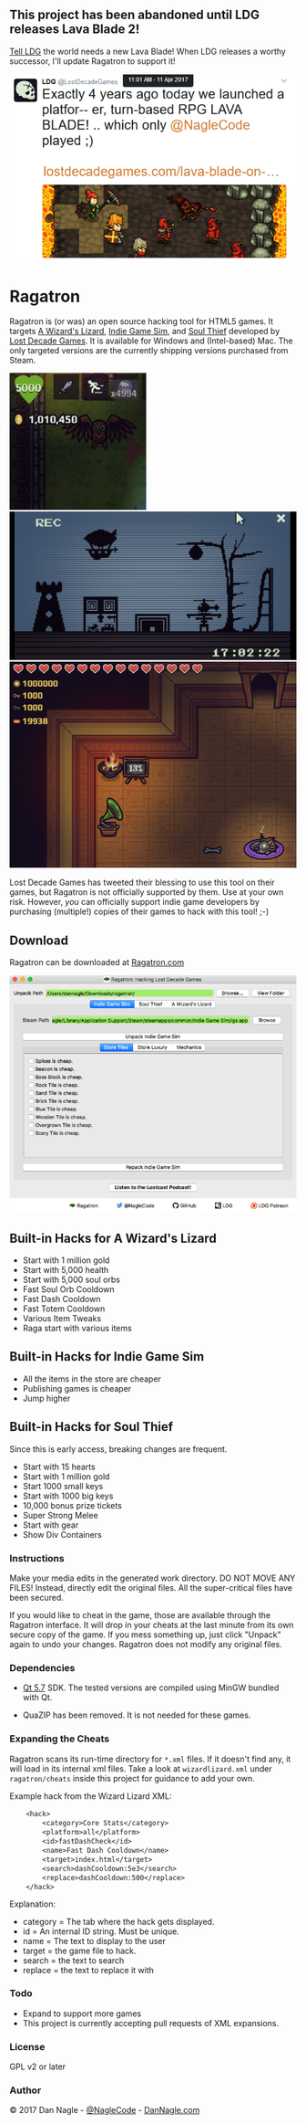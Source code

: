 ## This project has been abandoned until LDG releases Lava Blade 2! 

[Tell LDG](https://twitter.com/LostDecadeGames) the world needs a new Lava Blade! When LDG releases a worthy successor, I'll update Ragatron to support it!

![Lava Blade Tweet](githubscreenshots/lavablade_tweet.png)


# Ragatron

Ragatron is (or was) an open source hacking tool for HTML5 games. It targets [A Wizard's Lizard](http://www.wizardslizard.com), [Indie Game Sim](http://www.indiegamesim.com), and [Soul Thief](http://www.wizardslizard.com) developed by [Lost Decade Games](http://www.lostdecadegames.com). It is available for Windows and (Intel-based) Mac. The only targeted versions are the currently shipping versions purchased from Steam.

![AWL hack screenshot](githubscreenshots/hacked_awl_crop.jpg)
![IGS hack screenshot](githubscreenshots/igs_own_all.png)
![Soul Thief hack screenshot](githubscreenshots/soulthief.png)


Lost Decade Games has tweeted their blessing to use this tool on their games, but Ragatron is not officially supported by them. Use at your own risk. However, *you* can officially support indie game developers by purchasing (multiple!) copies of their games to hack with this tool! ;-)


## Download

Ragatron can be downloaded at  [Ragatron.com](http://ragatron.com/)

![Ragatron UI](githubscreenshots/ragatronui.png)


## Built-in Hacks for A Wizard's Lizard

- Start with 1 million gold
- Start with 5,000 health
- Start with 5,000 soul orbs
- Fast Soul Orb Cooldown
- Fast Dash Cooldown
- Fast Totem Cooldown
- Various Item Tweaks
- Raga start with various items


## Built-in Hacks for Indie Game Sim
- All the items in the store are cheaper
- Publishing games is cheaper
- Jump higher



## Built-in Hacks for Soul Thief
Since this is early access, breaking changes are frequent.

- Start with 15 hearts
- Start with 1 million gold
- Start 1000 small keys
- Start with 1000 big keys
- 10,000 bonus prize tickets
- Super Strong Melee
- Start with gear
- Show Div Containers


### Instructions


Make your media edits in the generated work directory. DO NOT MOVE ANY FILES! Instead, directly edit the original files.  All the super-critical files have been secured.

If you would like to cheat in the game, those are available through the Ragatron interface. It will drop in your cheats at the last minute from its own secure copy of the game. If you mess something up, just click "Unpack" again to undo your changes. Ragatron does not modify any original files.


### Dependencies

- [Qt 5.7](http://www.qt.io/) SDK. The tested versions are compiled using MinGW bundled with Qt.

- QuaZIP has been removed. It is not needed for these games.

### Expanding the Cheats

Ragatron scans its run-time directory for `*.xml` files. If it doesn't find any, it will load in its internal xml files. Take a look at `wizardlizard.xml` under `ragatron/cheats` inside this project for guidance to add your own.


Example hack from the Wizard Lizard XML:
```
    <hack>
        <category>Core Stats</category>
        <platform>all</platform>
        <id>fastDashCheck</id>
        <name>Fast Dash Cooldown</name>
        <target>index.html</target>
        <search>dashCooldown:5e3</search>
        <replace>dashCooldown:500</replace>
    </hack>
```

Explanation:

 * category = The tab where the hack gets displayed.
 * id = An internal ID string. Must be unique.
 * name = The text to display to the user
 * target = the game file to hack.
 * search = the text to search
 * replace = the text to replace it with




### Todo
- Expand to support more games
- This project is currently accepting pull requests of XML expansions.  



### License

GPL v2 or later


### Author
&copy; 2017 Dan Nagle -  [@NagleCode](http://twitter.com/NagleCode) - [DanNagle.com](http://DanNagle.com)
